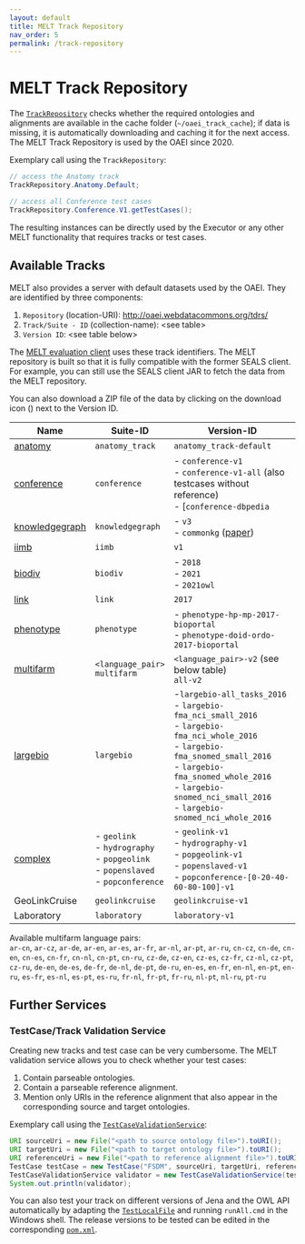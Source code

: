 ```yaml
---
layout: default
title: MELT Track Repository
nav_order: 5
permalink: /track-repository
---
```



# MELT Track Repository
The [`TrackRepository`](https://github.com/dwslab/melt/blob/master/matching-data/src/main/java/de/uni_mannheim/informatik/dws/melt/matching_data/TrackRepository.java) 
checks whether the required ontologies and alignments are available in the cache folder (`~/oaei_track_cache`); if data is missing, it is automatically downloading and 
caching it for the next access. The MELT Track Repository is used by the OAEI since 2020.

Exemplary call using the `TrackRepository`:
```java
// access the Anatomy track
TrackRepository.Anatomy.Default;

// access all Conference test cases
TrackRepository.Conference.V1.getTestCases();
```

The resulting instances can be directly used by the Executor or any other MELT functionality that requires tracks or
test cases.

## Available Tracks
MELT also provides a server with default datasets used by the OAEI. 
They are identified by three components: 
1. `Repository` (location-URI): http://oaei.webdatacommons.org/tdrs/	 
2. `Track/Suite - ID` (collection-name): \<see table\>
3. `Version ID`: \<see table below\>

The [MELT evaluation client](https://dwslab.github.io/melt/matcher-evaluation/client) uses these track identifiers.
The MELT repository is built so that it is fully compatible with the former SEALS client. For example, you can still use the SEALS client JAR to fetch the data from the MELT repository.

You can also download a ZIP file of the data by clicking on the download icon (<i class="fa fa-arrow-circle-down"></i>) next to the Version ID.

Name | Suite-ID | Version-ID 
---- | -------- | ---------- 
[anatomy](http://oaei.ontologymatching.org/2019/anatomy/index.html) | `anatomy_track` | `anatomy_track-default` [<i class="fa fa-arrow-circle-down"></i>]()
[conference](http://oaei.ontologymatching.org/2019/conference/index.html) | `conference` | - `conference-v1` [<i class="fa fa-arrow-circle-down"></i>]()<br> - `conference-v1-all` [<i class="fa fa-arrow-circle-down"></i>]() (also testcases without reference) <br> - [`conference-dbpedia` [<i class="fa fa-arrow-circle-down"></i>]()
[knowledgegraph](http://oaei.ontologymatching.org/2019/knowledgegraph/index.html) | `knowledgegraph` | - `v3` [<i class="fa fa-arrow-circle-down"></i>]()<br/> - `commonkg` [<i class="fa fa-arrow-circle-down"></i>]() ([paper](https://github.com/OmaimaFallatah/KG_GoldeStandard)) 
[iimb](http://islab.di.unimi.it/content/im_oaei/2018/) | `iimb` | `v1` [<i class="fa fa-arrow-circle-down"></i>]() | 
[biodiv](http://oaei.ontologymatching.org/2018/biodiv/index.html) | `biodiv` | - `2018` [<i class="fa fa-arrow-circle-down"></i>]() <br/> - `2021` [<i class="fa fa-arrow-circle-down"></i>]() <br/> - `2021owl` [<i class="fa fa-arrow-circle-down"></i>]()
[link](https://project-hobbit.eu/challenges/om2019/) | `link` | `2017` [<i class="fa fa-arrow-circle-down"></i>]()
[phenotype](https://sws.ifi.uio.no/oaei/phenotype/) | `phenotype` | - `phenotype-hp-mp-2017-bioportal` [<i class="fa fa-arrow-circle-down"></i>]()<br/>- `phenotype-doid-ordo-2017-bioportal` [<i class="fa fa-arrow-circle-down"></i>]()
[multifarm](http://oaei.ontologymatching.org/2018/multifarm/index.html) | `<language_pair>`<br> `multifarm`  |  `<language_pair>-v2` (see below table) <br> `all-v2`[<i class="fa fa-arrow-circle-down"></i>]()
[largebio](http://www.cs.ox.ac.uk/isg/projects/SEALS/oaei/) | `largebio` |  -`largebio-all_tasks_2016`<br>- `largebio-fma_nci_small_2016`<br>- `largebio-fma_nci_whole_2016`<br>- `largebio-fma_snomed_small_2016` [<i class="fa fa-arrow-circle-down"></i>]()<br>- `largebio-fma_snomed_whole_2016` [<i class="fa fa-arrow-circle-down"></i>]()<br>- `largebio-snomed_nci_small_2016` [<i class="fa fa-arrow-circle-down"></i>]()<br> - `largebio-snomed_nci_whole_2016` [<i class="fa fa-arrow-circle-down"></i>]()
[complex](http://oaei.ontologymatching.org/2019/complex/index.html) | - `geolink`<br>- `hydrography`<br>- `popgeolink`<br>- `popenslaved`<br>- `popconference`|  - `geolink-v1`[<i class="fa fa-arrow-circle-down"></i>]()<br> - `hydrography-v1` [<i class="fa fa-arrow-circle-down"></i>]()<br>- `popgeolink-v1` [<i class="fa fa-arrow-circle-down"></i>]()<br>- `popenslaved-v1` [<i class="fa fa-arrow-circle-down"></i>]()<br>- `popconference-[0-20-40-60-80-100]-v1` [<i class="fa fa-arrow-circle-down"></i>]()
GeoLinkCruise | `geolinkcruise`| `geolinkcruise-v1` [<i class="fa fa-arrow-circle-down"></i>]()
Laboratory | `laboratory`| `laboratory-v1`[<i class="fa fa-arrow-circle-down"></i>]()

Available multifarm language pairs:<br/>
`ar-cn`, `ar-cz`, `ar-de`, `ar-en`, `ar-es`, `ar-fr`, `ar-nl`, `ar-pt`, `ar-ru`, `cn-cz`, `cn-de`, `cn-en`, `cn-es`, 
`cn-fr`, `cn-nl`, `cn-pt`, `cn-ru`, `cz-de`, `cz-en`, `cz-es`, `cz-fr`, `cz-nl`, `cz-pt`, `cz-ru`, `de-en`, `de-es`, 
`de-fr`, `de-nl`, `de-pt`, `de-ru`, `en-es`, `en-fr`, `en-nl`, `en-pt`, `en-ru`, `es-fr`, `es-nl`, `es-pt`, `es-ru`, 
`fr-nl`, `fr-pt`, `fr-ru`, `nl-pt`, `nl-ru`, `pt-ru`


## Further Services

### TestCase/Track Validation Service
Creating new tracks and test case can be very cumbersome. The MELT validation service allows you to check whether your 
test cases:
1. Contain parseable ontologies.
2. Contain a parseable reference alignment.
3. Mention only URIs in the reference alignment that also appear in the corresponding source and target ontologies.

Exemplary call using the [`TestCaseValidationService`](https://github.com/dwslab/melt/blob/master/matching-validation/src/main/java/de/uni_mannheim/informatik/dws/melt/matching_validation/TestCaseValidationService.java):
```java
URI sourceUri = new File("<path to source ontology file>").toURI();
URI targetUri = new File("<path to target ontology file>").toURI();
URI referenceUri = new File("<path to reference alignment file>").toURI();
TestCase testCase = new TestCase("FSDM", sourceUri, targetUri, referenceUri, null);
TestCaseValidationService validator = new TestCaseValidationService(testCase)
System.out.println(validator);
```
You can also test your track on different versions of Jena and the OWL API automatically
by adapting the [`TestLocalFile`](https://github.com/dwslab/melt/blob/master/matching-validation/src/test/java/de/uni_mannheim/informatik/dws/melt/matching_validation/local/TestLocalFile.java) 
and running `runAll.cmd` in the Windows shell. The release versions to be tested can be edited in the corresponding
[`pom.xml`](https://github.com/dwslab/melt/blob/master/matching-validation/pom.xml).
